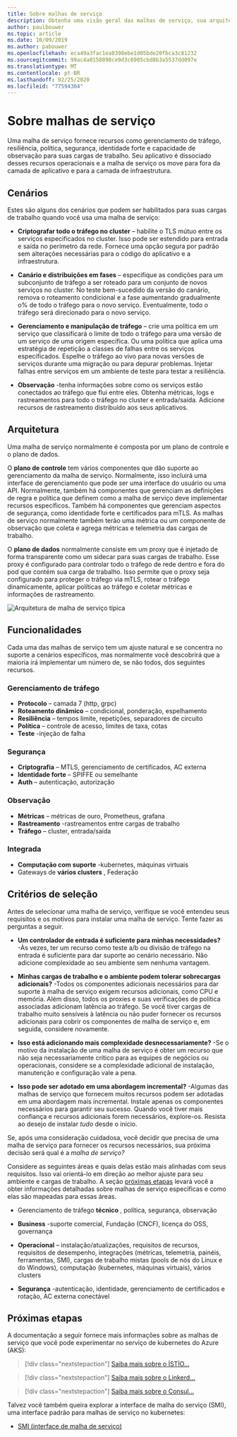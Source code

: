 ```yaml
---
title: Sobre malhas de serviço
description: Obtenha uma visão geral das malhas de serviço, sua arquitetura e seus recursos e quais critérios você deve considerar ao selecionar um para implantar.
author: paulbouwer
ms.topic: article
ms.date: 10/09/2019
ms.author: pabouwer
ms.openlocfilehash: eca49a3fac1ea0398ebe1d05bde20fbca3c81232
ms.sourcegitcommit: 99ac4a0150898ce9d3c6905cbd8b3a5537dd097e
ms.translationtype: MT
ms.contentlocale: pt-BR
ms.lasthandoff: 02/25/2020
ms.locfileid: "77594304"
---
```

# <a name="about-service-meshes"></a>Sobre malhas de serviço

Uma malha de serviço fornece recursos como gerenciamento de tráfego, resiliência, política, segurança, identidade forte e capacidade de observação para suas cargas de trabalho. Seu aplicativo é dissociado desses recursos operacionais e a malha de serviço os move para fora da camada de aplicativo e para a camada de infraestrutura.

## <a name="scenarios"></a>Cenários

Estes são alguns dos cenários que podem ser habilitados para suas cargas de trabalho quando você usa uma malha de serviço:

- **Criptografar todo o tráfego no cluster** – habilite o TLS mútuo entre os serviços especificados no cluster. Isso pode ser estendido para entrada e saída no perímetro da rede. Fornece uma opção segura por padrão sem alterações necessárias para o código do aplicativo e a infraestrutura.

- **Canário e distribuições em fases** – especifique as condições para um subconjunto de tráfego a ser roteado para um conjunto de novos serviços no cluster. No teste bem-sucedido da versão do canário, remova o roteamento condicional e a fase aumentando gradualmente o% de todo o tráfego para o novo serviço. Eventualmente, todo o tráfego será direcionado para o novo serviço.

- **Gerenciamento e manipulação de tráfego** – crie uma política em um serviço que classificará o limite de todo o tráfego para uma versão de um serviço de uma origem específica. Ou uma política que aplica uma estratégia de repetição a classes de falhas entre os serviços especificados. Espelhe o tráfego ao vivo para novas versões de serviços durante uma migração ou para depurar problemas. Injetar falhas entre serviços em um ambiente de teste para testar a resiliência.

- **Observação** -tenha informações sobre como os serviços estão conectados ao tráfego que flui entre eles. Obtenha métricas, logs e rastreamentos para todo o tráfego no cluster e entrada/saída. Adicione recursos de rastreamento distribuído aos seus aplicativos.

## <a name="architecture"></a>Arquitetura

Uma malha de serviço normalmente é composta por um plano de controle e o plano de dados.

O **plano de controle** tem vários componentes que dão suporte ao gerenciamento da malha de serviço. Normalmente, isso incluirá uma interface de gerenciamento que pode ser uma interface do usuário ou uma API. Normalmente, também há componentes que gerenciam as definições de regra e política que definem como a malha de serviço deve implementar recursos específicos. Também há componentes que gerenciam aspectos de segurança, como identidade forte e certificados para mTLS. As malhas de serviço normalmente também terão uma métrica ou um componente de observação que coleta e agrega métricas e telemetria das cargas de trabalho.

O **plano de dados** normalmente consiste em um proxy que é injetado de forma transparente como um sidecar para suas cargas de trabalho. Esse proxy é configurado para controlar todo o tráfego de rede dentro e fora do pod que contém sua carga de trabalho. Isso permite que o proxy seja configurado para proteger o tráfego via mTLS, rotear o tráfego dinamicamente, aplicar políticas ao tráfego e coletar métricas e informações de rastreamento. 

![Arquitetura de malha de serviço típica](media/servicemesh/typical-architecture.png)

## <a name="capabilities"></a>Funcionalidades

Cada uma das malhas de serviço tem um ajuste natural e se concentra no suporte a cenários específicos, mas normalmente você descobrirá que a maioria irá implementar um número de, se não todos, dos seguintes recursos.

### <a name="traffic-management"></a>Gerenciamento de tráfego 

- **Protocolo** – camada 7 (http, grpc)
- **Roteamento dinâmico** – condicional, ponderação, espelhamento
- **Resiliência** – tempos limite, repetições, separadores de circuito
- **Política** – controle de acesso, limites de taxa, cotas
- **Teste** -injeção de falha

### <a name="security"></a>Segurança

- **Criptografia** – MTLS, gerenciamento de certificados, AC externa
- **Identidade forte** – SPIFFE ou semelhante
- **Auth** – autenticação, autorização

### <a name="observability"></a>Observação

- **Métricas** – métricas de ouro, Prometheus, grafana
- **Rastreamento** -rastreamentos entre cargas de trabalho
- **Tráfego** – cluster, entrada/saída

### <a name="mesh"></a>Integrada

- **Computação com suporte** -kubernetes, máquinas virtuais
- Gateways de **vários clusters** , Federação

## <a name="selection-criteria"></a>Critérios de seleção

Antes de selecionar uma malha de serviço, verifique se você entendeu seus requisitos e os motivos para instalar uma malha de serviço. Tente fazer as perguntas a seguir.

- **Um controlador de entrada é suficiente para minhas necessidades?** -Às vezes, ter um recurso como teste a/b ou divisão de tráfego na entrada é suficiente para dar suporte ao cenário necessário. Não adicione complexidade ao seu ambiente sem nenhuma vantagem.

- **Minhas cargas de trabalho e o ambiente podem tolerar sobrecargas adicionais?** -Todos os componentes adicionais necessários para dar suporte à malha de serviço exigem recursos adicionais, como CPU e memória. Além disso, todos os proxies e suas verificações de política associadas adicionam latência ao tráfego. Se você tiver cargas de trabalho muito sensíveis à latência ou não puder fornecer os recursos adicionais para cobrir os componentes de malha de serviço e, em seguida, considere novamente.

- **Isso está adicionando mais complexidade desnecessariamente?** -Se o motivo da instalação de uma malha de serviço é obter um recurso que não seja necessariamente crítico para as equipes de negócios ou operacionais, considere se a complexidade adicional de instalação, manutenção e configuração vale a pena.

- **Isso pode ser adotado em uma abordagem incremental?** -Algumas das malhas de serviço que fornecem muitos recursos podem ser adotadas em uma abordagem mais incremental. Instale apenas os componentes necessários para garantir seu sucesso. Quando você tiver mais confiança e recursos adicionais forem necessários, explore-os. Resista ao desejo de instalar *tudo* desde o início.

Se, após uma consideração cuidadosa, você decidir que precisa de uma malha de serviço para fornecer os recursos necessários, sua próxima decisão será qual é a *malha de serviço?*

Considere as seguintes áreas e quais delas estão mais alinhadas com seus requisitos. Isso vai orientá-lo em direção ao melhor ajuste para seu ambiente e cargas de trabalho. A seção [próximas etapas](#next-steps) levará você a obter informações detalhadas sobre malhas de serviço específicas e como elas são mapeadas para essas áreas.

- Gerenciamento de tráfego **técnico** , política, segurança, observação

- **Business** -suporte comercial, Fundação (CNCF), licença do OSS, governança

- **Operacional** – instalação/atualizações, requisitos de recursos, requisitos de desempenho, integrações (métricas, telemetria, painéis, ferramentas, SMI), cargas de trabalho mistas (pools de nós do Linux e do Windows), computação (kubernetes, máquinas virtuais), vários clusters

- **Segurança** -autenticação, identidade, gerenciamento de certificados e rotação, AC externa conectável


## <a name="next-steps"></a>Próximas etapas

A documentação a seguir fornece mais informações sobre as malhas de serviço que você pode experimentar no serviço de kubernetes do Azure (AKS):

> [!div class="nextstepaction"]
> [Saiba mais sobre o İSTİO...][istio-about]

> [!div class="nextstepaction"]
> [Saiba mais sobre o Linkerd...][linkerd-about]

> [!div class="nextstepaction"]
> [Saiba mais sobre o Consul...][consul-about]

Talvez você também queira explorar a interface de malha do serviço (SMI), uma interface padrão para malhas de serviço no kubernetes:

- [SMI (interface de malha de serviço)][smi]


<!-- LINKS - external -->
[smi]: https://smi-spec.io/

<!-- LINKS - internal -->
[istio-about]: ./servicemesh-istio-about.md
[linkerd-about]: ./servicemesh-linkerd-about.md
[consul-about]: ./servicemesh-consul-about.md